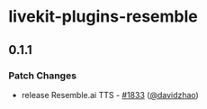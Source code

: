 # livekit-plugins-resemble

## 0.1.1

### Patch Changes

- release Resemble.ai TTS - [#1833](https://github.com/livekit/agents/pull/1833) ([@davidzhao](https://github.com/davidzhao))
